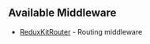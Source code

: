 ## Available Middleware

- [ReduxKitRouter](https://github.com/ReduxKit/ReduxKitRouter) - Routing middleware
